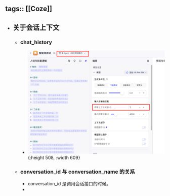 tags:: [[Coze]]
---

- ## 关于会话上下文
	- ### chat_history
		- ![image.png](../assets/image_1757584607636_0.png){:height 508, :width 609}
	- ### conversation_id 与 conversation_name 的关系
		- conversation_id 是调用会话接口的时候。
		-